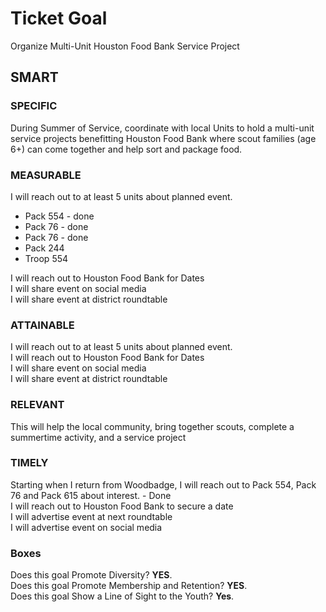 # Ticket Goal #

Organize Multi-Unit Houston Food Bank Service Project

## SMART ##

### SPECIFIC ###

During Summer of Service, coordinate with local Units to hold a multi-unit service projects benefitting Houston Food Bank where scout families (age 6+) can come together and help sort and package food.

### MEASURABLE ###

I will reach out to at least 5 units about planned event.  
- Pack 554 - done  
- Pack 76 - done  
- Pack 76 - done  
- Pack 244  
- Troop 554  

I will reach out to Houston Food Bank for Dates  
I will share event on social media  
I will share event at district roundtable

### ATTAINABLE ###

I will reach out to at least 5 units about planned event.  
I will reach out to Houston Food Bank for Dates  
I will share event on social media  
I will share event at district roundtable  

### RELEVANT ###

This will help the local community, bring together scouts, complete a summertime activity, and a service project

### TIMELY ###

Starting when I return from Woodbadge, I will reach out to Pack 554, Pack 76 and Pack 615 about interest. - Done  
I will reach out to Houston Food Bank to secure a date  
I will advertise event at next roundtable  
I will advertise event on social media

### Boxes ###

Does this goal Promote Diversity? **YES**.  
Does this goal Promote Membership and Retention? **YES**.  
Does this goal Show a Line of Sight to the Youth? **Yes**.
